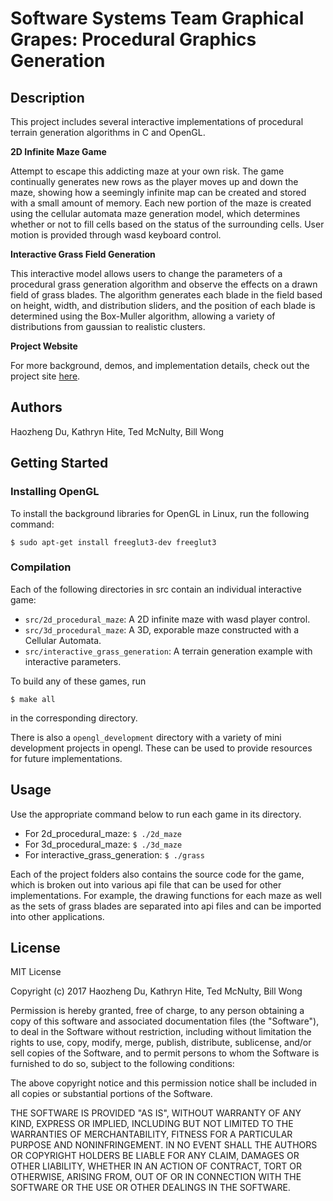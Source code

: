 # Software Systems Team Graphical Grapes: Procedural Graphics Generation

## Description

This project includes several interactive implementations of procedural terrain generation algorithms in C and OpenGL.

**2D Infinite Maze Game**

Attempt to escape this addicting maze at your own risk.  The game continually generates new rows as the player moves up and down the maze, showing how a seemingly infinite map can be created and stored with a small amount of memory.  Each new portion of the maze is created using the cellular automata maze generation model, which determines whether or not to fill cells based on the status of the surrounding cells.  User motion is provided through wasd keyboard control.

**Interactive Grass Field Generation**

This interactive model allows users to change the parameters of a procedural grass generation algorithm and observe the effects on a drawn field of grass blades.  The algorithm generates each blade in the field based on height, width, and distribution sliders, and the position of each blade is determined using the Box-Muller algorithm, allowing a variety of distributions from gaussian to realistic clusters.  

**Project Website**

For more background, demos, and implementation details, check out the project site [here](https://tedmcn.github.io/SoftSysGraphicalGrapes/).


## Authors

Haozheng Du, Kathryn Hite, Ted McNulty, Bill Wong


## Getting Started

### Installing OpenGL

To install the background libraries for OpenGL in Linux, run the following command:

```
$ sudo apt-get install freeglut3-dev freeglut3
```

### Compilation

Each of the following directories in src contain an individual interactive game:

* `src/2d_procedural_maze`: A 2D infinite maze with wasd player control.
* `src/3d_procedural_maze`: A 3D, exporable maze constructed with a Cellular Automata.
* `src/interactive_grass_generation`: A terrain generation example with interactive parameters.


To build any of these games, run 

```
$ make all
```

in the corresponding directory.

There is also a `opengl_development` directory with a variety of mini development projects in opengl.  These can be used to provide resources for future implementations.


## Usage

Use the appropriate command below to run each game in its directory.

* For 2d_procedural_maze: `$ ./2d_maze`
* For 3d_procedural_maze: `$ ./3d_maze`
* For interactive_grass_generation: `$ ./grass`

Each of the project folders also contains the source code for the game, which is broken out into various api file that can be used for other implementations.  For example, the drawing functions for each maze as well as the sets of grass blades are separated into api files and can be imported into other applications.


## License

MIT License

Copyright (c) 2017 Haozheng Du, Kathryn Hite, Ted McNulty, Bill Wong

Permission is hereby granted, free of charge, to any person obtaining a copy
of this software and associated documentation files (the "Software"), to deal
in the Software without restriction, including without limitation the rights
to use, copy, modify, merge, publish, distribute, sublicense, and/or sell
copies of the Software, and to permit persons to whom the Software is
furnished to do so, subject to the following conditions:

The above copyright notice and this permission notice shall be included in all
copies or substantial portions of the Software.

THE SOFTWARE IS PROVIDED "AS IS", WITHOUT WARRANTY OF ANY KIND, EXPRESS OR
IMPLIED, INCLUDING BUT NOT LIMITED TO THE WARRANTIES OF MERCHANTABILITY,
FITNESS FOR A PARTICULAR PURPOSE AND NONINFRINGEMENT. IN NO EVENT SHALL THE
AUTHORS OR COPYRIGHT HOLDERS BE LIABLE FOR ANY CLAIM, DAMAGES OR OTHER
LIABILITY, WHETHER IN AN ACTION OF CONTRACT, TORT OR OTHERWISE, ARISING FROM,
OUT OF OR IN CONNECTION WITH THE SOFTWARE OR THE USE OR OTHER DEALINGS IN THE
SOFTWARE.
